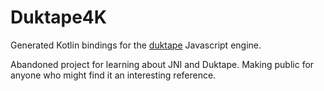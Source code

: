 # Duktape4K

Generated Kotlin bindings for the [duktape](https://github.com/svaarala/duktape) Javascript engine.

Abandoned project for learning about JNI and Duktape. Making public for anyone who might find it an interesting reference.
